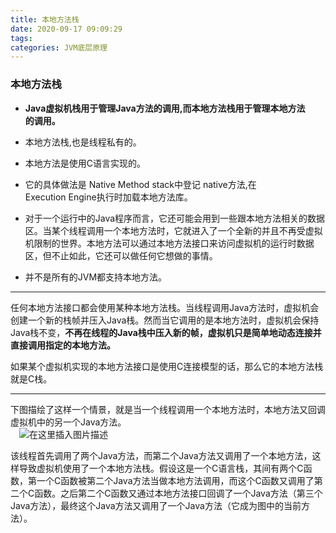 ```yaml
---
title: 本地方法栈
date: 2020-09-17 09:09:29
tags: 
categories: JVM底层原理
---
```


<!--more-->

### 本地方法栈

- **Java虚拟机栈用于管理Java方法的调用,而本地方法栈用于管理本地方法  
  的调用。**

- 本地方法栈,也是线程私有的。

- 本地方法是使用C语言实现的。

- 它的具体做法是 Native Method stack中登记 native方法,在  
  Execution Engine执行时加载本地方法库。

- 对于一个运行中的Java程序而言，它还可能会用到一些跟本地方法相关的数据区。当某个线程调用一个本地方法时，它就进入了一个全新的并且不再受虚拟机限制的世界。本地方法可以通过本地方法接口来访问虚拟机的运行时数据区，但不止如此，它还可以做任何它想做的事情。

- 并不是所有的JVM都支持本地方法。

---

任何本地方法接口都会使用某种本地方法栈。当线程调用Java方法时，虚拟机会创建一个新的栈帧并压入Java栈。然而当它调用的是本地方法时，虚拟机会保持Java栈不变，**不再在线程的Java栈中压入新的帧，虚拟机只是简单地动态连接并直接调用指定的本地方法。**

如果某个虚拟机实现的本地方法接口是使用C连接模型的话，那么它的本地方法栈就是C栈。

---

下图描绘了这样一个情景，就是当一个线程调用一个本地方法时，本地方法又回调虚拟机中的另一个Java方法。  
　![在这里插入图片描述](https://img-blog.csdnimg.cn/20200917090819857.png?x-oss-process=image/watermark,type_ZmFuZ3poZW5naGVpdGk,shadow_10,text_aHR0cHM6Ly9ibG9nLmNzZG4ubmV0L3FxXzIxMDQwNTU5,size_16,color_FFFFFF,t_70#pic_center)

该线程首先调用了两个Java方法，而第二个Java方法又调用了一个本地方法，这样导致虚拟机使用了一个本地方法栈。假设这是一个C语言栈，其间有两个C函数，第一个C函数被第二个Java方法当做本地方法调用，而这个C函数又调用了第二个C函数。之后第二个C函数又通过本地方法接口回调了一个Java方法（第三个Java方法），最终这个Java方法又调用了一个Java方法（它成为图中的当前方法）。